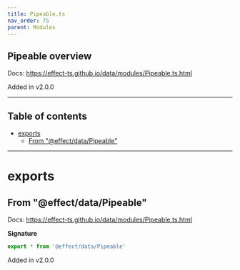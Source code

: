```yaml
---
title: Pipeable.ts
nav_order: 75
parent: Modules
---
```


## Pipeable overview

Docs: https://effect-ts.github.io/data/modules/Pipeable.ts.html

Added in v2.0.0

---

<h2 class="text-delta">Table of contents</h2>

- [exports](#exports)
  - [From "@effect/data/Pipeable"](#from-effectdatapipeable)

---

# exports

## From "@effect/data/Pipeable"

Docs: https://effect-ts.github.io/data/modules/Pipeable.ts.html

**Signature**

```ts
export * from '@effect/data/Pipeable'
```

Added in v2.0.0

